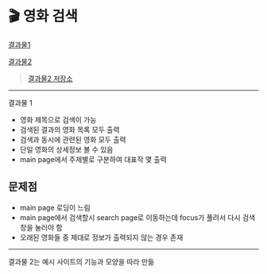 # 🎬 영화 검색

[결과물1](https://comfy-sunshine-439aa0.netlify.app/)

[결과물2](https://aquamarine-croissant-729199.netlify.app/)
>[결과물2 저장소](https://github.com/hwanginseung/kdt5-m2-2)

---
결과물 1
- 영화 제목으로 검색이 가능
- 검색된 결과의 영화 목록 모두 출력
- 검색과 동시에 관련된 영화 모두 출력
- 단일 영화의 상세정보 볼 수 있음
- main page에서 주제별로 구분하여 대표작 몇 출력

## 문제점

- main page 로딩이 느림 
- main page에서 검색할시 search page로 이동하는데 
  focus가 풀려서 다시 검색창을 눌러야 함 
- 오래된 영화들 중 제대로 정보가 출력되지 않는 경우 존재

---

결과물 2는 예시 사이트의 기능과 모양을 따라 만듦
